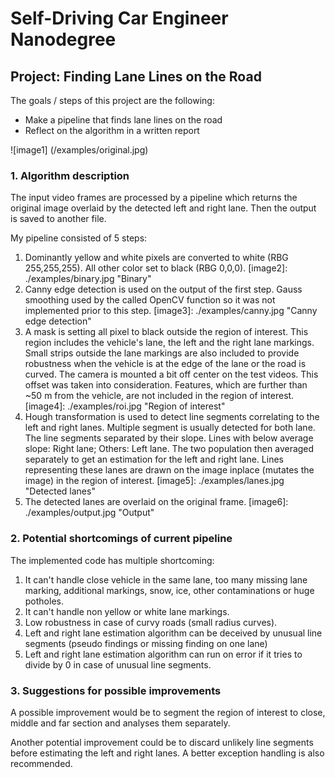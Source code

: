 # Self-Driving Car Engineer Nanodegree


## Project: **Finding Lane Lines on the Road** 

The goals / steps of this project are the following:
* Make a pipeline that finds lane lines on the road
* Reflect on the algorithm in a written report

![image1] (/examples/original.jpg)


### 1. Algorithm description

The input video frames are processed by a pipeline which returns the original image overlaid by the detected left and right lane. Then the output is saved to another file.

My pipeline consisted of 5 steps:
 1) Dominantly yellow and white pixels are converted to white (RBG 255,255,255). All other color set to black (RBG 0,0,0).
    [image2]: ./examples/binary.jpg "Binary"
 2) Canny edge detection is used on the output of the first step. Gauss smoothing used by the called OpenCV function so it was
    not implemented prior to this step.
    [image3]: ./examples/canny.jpg "Canny edge detection"
 3) A mask is setting all pixel to black outside the region of interest.
    This region includes the vehicle's lane, the left and the right lane markings. Small strips outside the lane markings are 
    also included to provide robustness when the vehicle is at the edge of the lane or the road is curved.
    The camera is mounted a bit off center on the test videos. This offset was taken into consideration.
    Features, which are further than ~50 m from the vehicle, are not included in the region of interest.
    [image4]: ./examples/roi.jpg "Region of interest"
 4) Hough transformation is used to detect line segments correlating to the left and right lanes.
    Multiple segment is usually detected for both lane. The line segments separated by their slope. Lines with below average 
    slope: Right lane; Others: Left lane. The two population then averaged separately to get an estimation for the left and 
    right lane.
    Lines representing these lanes are drawn on the image inplace (mutates the image) in the region of interest.
    [image5]: ./examples/lanes.jpg "Detected lanes"
 5) The detected lanes are overlaid on the original frame.
    [image6]: ./examples/output.jpg "Output"


### 2. Potential shortcomings of current pipeline

The implemented code has multiple shortcoming:
 1) It can't handle close vehicle in the same lane, too many missing lane marking, additional markings, snow, ice, other 
    contaminations or huge potholes.
 2) It can't handle non yellow or white lane markings.
 3) Low robustness in case of curvy roads (small radius curves).
 4) Left and right lane estimation algorithm can be deceived by unusual line segments (pseudo findings or missing finding on one 
    lane)
 5) Left and right lane estimation algorithm can run on error if it tries to divide by 0 in case of unusual line segments.
 

### 3. Suggestions for possible improvements

A possible improvement would be to segment the region of interest to close, middle and far section and analyses them separately.

Another potential improvement could be to discard unlikely line segments before estimating the left and right lanes. A better exception handling is also recommended.
